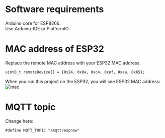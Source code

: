 # Software requirements   
Arduino core for ESP8266.   
Use Arduino-IDE or PlatformIO.   

# MAC address of ESP32   
Replace the remote MAC address with your ESP32 MAC address.

```
uint8_t remoteDevice[] = {0x24, 0x0a, 0xc4, 0xef, 0xaa, 0x65};
```

When you run this project on the ESP32, you will see ESP32 MAC address:   
![mac](https://user-images.githubusercontent.com/6020549/102291484-8dac9f00-3f86-11eb-804a-d06e7e813e02.jpg)

# MQTT topic
Change here:   
```
#define MQTT_TOPIC "/mqtt/espnow"
```
